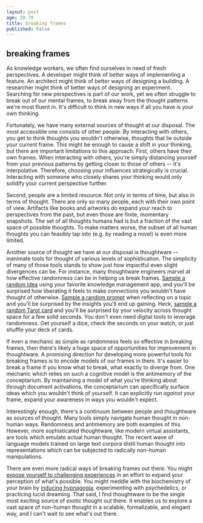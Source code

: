```yaml
---
layout: post
age: 20.79
title: breaking frames
published: False
---
```


## breaking frames

As knowledge workers, we often find ourselves in need of fresh perspectives. A developer might think of better ways of implementing a feature. An architect might think of better ways of designing a building. A researcher might think of better ways of designing an experiment. Searching for new perspectives is part of our work, yet we often struggle to break out of our mental frames, to break away from the thought patterns we're most fluent in. It's difficult to think in new ways if all you have is your own thinking.

Fortunately, we have many external sources of thought at our disposal. The most accessible one consists of other people. By interacting with others, you get to think thoughts you wouldn't otherwise, thoughts that lie outside your current frame. This might be enough to cause a shift in your thinking, but there are important limitations to this approach. First, others have their own frames. When interacting with others, you're simply distancing yourself from your previous patterns by getting closer to those of others -- it's interpolative. Therefore, choosing your influences strategically is crucial. Interacting with someone who closely shares your thinking would only solidify your current perspective further.

Second, people are a limited resource. Not only in terms of time, but also in terms of thought. There are only so many people, each with their own point of view. Artifacts like books and artworks do expand your reach to perspectives from the past, but even those are finite, momentary snapshots. The set of all thoughts humans had is but a fraction of the vast space of possible thoughts. To make matters worse, the subset of all human thoughts you can feasibly tap into (e.g. by reading a novel) is even more limited.

Another source of thought we have at our disposal is thoughtware -- inanimate tools for thought of various levels of sophistication. The simplicity of many of those tools stands to show just how impactful even slight divergences can be. For instance, many thoughtware engineers marvel at how effective randomness can be in helping us break frames. [Sample a random idea](https://youtu.be/Oxbv9EnhSuk?t=1161) using your favorite knowledge management app, and you'll be surprised how liberating it feels to make connections you wouldn't have thought of otherwise. [Sample a random prompt](https://psionica.org/tools/k-probes/) when reflecting on a topic and you'll be surprised by the insights you'll end up gaining. Heck, [sample a random Tarot card](https://busterbenson.com/tarot/) and you'll be surprised by your velocity across thought space for a few solid seconds. You don't even need digital tools to leverage randomness. Get yourself a dice, check the seconds on your watch, or just shuffle your deck of cards.

If even a mechanic as simple as randomness feels so effective in breaking frames, then there's likely a huge space of opportunities for improvement in thoughtware. A promising direction for developing more powerful tools for breaking frames is to encode models of our frames in them. It's easier to break a frame if you know what to break, what exactly to diverge from. One mechanic which relies on such a cognitive model is the antimemory of the conceptarium. By maintaining a model of what you're thinking about through document activations, the conceptarium can specifically surface ideas which you wouldn't think of yourself. It can explicitly run _against_ your frame, expand your awareness in ways you wouldn't expect.

Interestingly enough, there's a continuum between people and thoughtware as sources of thought. Many tools simply navigate human thought in non-human ways. Randomness and antimemory are both examples of this. However, more sophisticated thoughtware, like modern virtual assistants, are tools which emulate actual human thought. The recent wave of language models trained on large text corpora distil human thought into representations which can be subjected to radically non-human manipulations.

There are even more radical ways of breaking frames out there. You might [expose yourself to challenging experiences](https://depthnotwidth.com/the-misogi-challenge-taking-risks-and-crushing-your-comfort-zone/) in an effort to expand your perception of what's possible. You might meddle with the biochemistry of your brain by [inducing hypnagogia](https://www.healthline.com/health/hypnagogia#inducing-hypnagogia), experimenting with psychedelics, or practicing lucid dreaming. That said, I find thoughtware to be the single most exciting source of exotic thought out there. It enables us to explore a vast space of non-human thought in a scalable, formalizable, and elegant way, and I can't wait to see what's out there.

